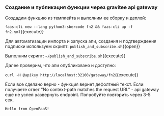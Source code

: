 ###  Создание и публикация функции через gravitee api gateway
Cоздадим функцию из темплейта и выполним ее сборку и деплой:

`faas-cli new --lang python3-sbercode fn2 && faas-cli up -f fn2.yml`{{execute}}

Для автоматизации импорта и запуска апи, создания и подтверждения подписки используем скрипт:
`publish_and_subscribe.sh`{{open}}

Выполним скрипт:
`~/publish_and_subscribe.sh`{{execute}}

Далее проверим, что апи опубликовано и доступно:

`curl -H @apikey http://localhost:32100/gateway/fn2`{{execute}}

Если все сделано верно - функция вернет дефолтный текст. Если получаете ответ "No context-path matches the request URI." - api gateway еще не успел развернуть endpoint. Попробуйте повторить через 3-5 сек.
```
Hello from OpenFaaS!
```